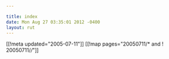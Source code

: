 ```yaml
---

title: index
date: Mon Aug 27 03:35:01 2012 -0400
layout: rut
---
```


[[!meta updated="2005-07-11"]]
[[!map pages="20050711/* and ! 20050711/*/*"]]
